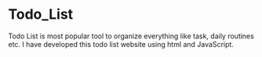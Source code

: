 # Todo_List
Todo List is most popular tool to organize everything like task, daily routines etc. I have developed this todo list website using html and JavaScript.
